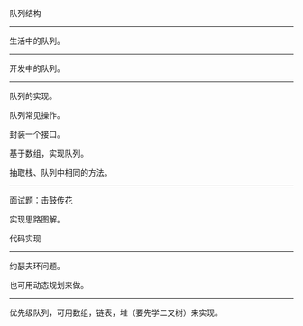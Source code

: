 队列结构

---

生活中的队列。

---

开发中的队列。

---

队列的实现。



队列常见操作。

封装一个接口。



基于数组，实现队列。



抽取栈、队列中相同的方法。

---

面试题：击鼓传花

实现思路图解。



代码实现

---

约瑟夫环问题。

也可用动态规划来做。

---

优先级队列，可用数组，链表，堆（要先学二叉树）来实现。
